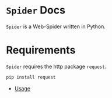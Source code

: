 # `Spider` Docs

`Spider` is a Web-Spider written in Python.

# Requirements

`Spider` requires the http package `request`.

```sh
pip install request
```

- [Usage](usage.md)